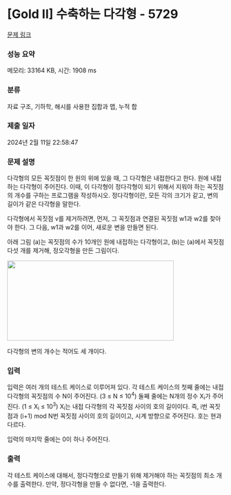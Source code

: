 # [Gold II] 수축하는 다각형 - 5729 

[문제 링크](https://www.acmicpc.net/problem/5729) 

### 성능 요약

메모리: 33164 KB, 시간: 1908 ms

### 분류

자료 구조, 기하학, 해시를 사용한 집합과 맵, 누적 합

### 제출 일자

2024년 2월 11일 22:58:47

### 문제 설명

<p>다각형의 모든 꼭짓점이 한 원의 위에 있을 때, 그 다각형은 내접한다고 한다. 원에 내접하는 다각형이 주어진다. 이때, 이 다각형이 정다각형이 되기 위해서 지워야 하는 꼭짓점의 개수를 구하는 프로그램을 작성하시오. 정다각형이란, 모든 각의 크기가 같고, 변의 길이가 같은 다각형을 말한다.</p>

<p>다각형에서 꼭짓점 v를 제거하려면, 먼저, 그 꼭짓점과 연결된 꼭짓점 w1과 w2를 찾아야 한다. 그 다음, w1과 w2를 이어, 새로운 변을 만들면 된다.</p>

<p>아래 그림 (a)는 꼭짓점의 수가 10개인 원에 내접하는 다각형이고, (b)는 (a)에서 꼭짓점 다섯 개를 제거해, 정오각형을 만든 그림이다.</p>

<p><img alt="" src="https://www.acmicpc.net/upload/images/poly(1).png" style="height:186px; width:386px"></p>

<p>다각형의 변의 개수는 적어도 세 개이다.</p>

### 입력 

 <p>입력은 여러 개의 테스트 케이스로 이루어져 있다. 각 테스트 케이스의 첫째 줄에는 내접 다각형의 꼭짓점의 수 N이 주어진다. (3 ≤ N ≤ 10<sup>4</sup>) 둘째 줄에는 N개의 정수 X<sub>i</sub>가 주어진다. (1 ≤ X<sub>i</sub> ≤ 10<sup>3</sup>) X<sub>i</sub>는 내접 다각형의 각 꼭짓점 사이의 호의 길이이다. 즉, i번 꼭짓점과 (i+1) mod N번 꼭짓점 사이의 호의 길이이고, 시계 방향으로 주어진다. 호는 현과 다르다. </p>

<p>입력의 마지막 줄에는 0이 하나 주어진다. </p>

### 출력 

 <p>각 테스트 케이스에 대해서, 정다각형으로 만들기 위해 제거해야 하는 꼭짓점의 최소 개수를 출력한다. 만약, 정다각형을 만들 수 없다면, -1을 출력한다. </p>

